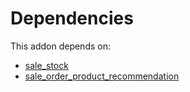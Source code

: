 # Dependencies

This addon depends on:

- [sale_stock](https://github.com/bringout/oca-ocb-sale/tree/de00eb97dbc73b96112477e8671cd8ab774267d5/odoo-bringout-oca-ocb-sale_stock)
- [sale_order_product_recommendation](https://github.com/bringout/oca-workflow-process)
